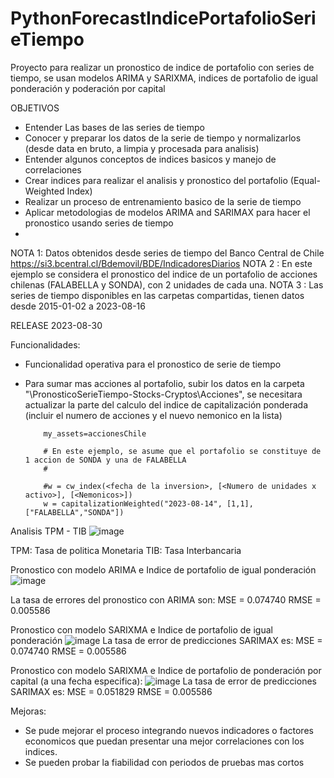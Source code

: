 # PythonForecastIndicePortafolioSerieTiempo
Proyecto para realizar un pronostico de indice de portafolio con series de tiempo, se usan modelos ARIMA y SARIXMA, indices de portafolio de igual ponderación y poderación por capital

OBJETIVOS

- Entender Las bases de las series de tiempo
- Conocer y preparar los datos de la serie de tiempo y normalizarlos (desde data en bruto, a limpia y procesada para analisis)
- Entender algunos conceptos de indices basicos y manejo de correlaciones
- Crear indices para realizar el analisis y pronostico del portafolio (Equal-Weighted Index)
- Realizar un proceso de entrenamiento basico de la serie de tiempo
- Aplicar metodologias de modelos ARIMA and SARIMAX para hacer el pronostico usando series de tiempo
- 
NOTA 1: Datos obtenidos desde series de tiempo del Banco Central de Chile https://si3.bcentral.cl/Bdemovil/BDE/IndicadoresDiarios
NOTA 2 : En este ejemplo se considera el pronostico del indice de un portafolio de acciones chilenas (FALABELLA y SONDA), con 2 unidades de cada una.
NOTA 3 : Las series de tiempo disponibles en las carpetas compartidas, tienen datos desde 2015-01-02 a 2023-08-16

RELEASE 2023-08-30 

Funcionalidades: 

- Funcionalidad operativa para el pronostico de serie de tiempo
- Para sumar mas acciones al portafolio, subir los datos en la carpeta "\PronosticoSerieTiempo-Stocks-Cryptos\Acciones", se necesitara actualizar la parte del calculo del indice de capitalización ponderada (incluir el numero de acciones y el nuevo nemonico en la lista)

          my_assets=accionesChile
          
          # En este ejemplo, se asume que el portafolio se constituye de 1 accion de SONDA y una de FALABELLA
          #

          #w = cw_index(<fecha de la inversion>, [<Numero de unidades x activo>], [<Nemonicos>])
          w = capitalizationWeighted("2023-08-14", [1,1], ["FALABELLA","SONDA"])

Analisis TPM - TIB
![image](https://github.com/jcotrado/PythonForecastIndicePortafolioSerieTiempo/assets/25447366/6c1163a1-140f-4afc-9856-31105564362f)

TPM: Tasa de politica Monetaria
TIB: Tasa Interbancaria

Pronostico con modelo ARIMA e Indice de portafolio de igual ponderación
![image](https://github.com/jcotrado/PythonForecastIndicePortafolioSerieTiempo/assets/25447366/6c818625-1845-4938-8b6c-ba3657a6fa39)

La tasa de errores del pronostico con ARIMA son: 
MSE = 0.074740 
RMSE = 0.005586

Pronostico con modelo  SARIXMA  e Indice de portafolio de igual ponderación
![image](https://github.com/jcotrado/PythonForecastIndicePortafolioSerieTiempo/assets/25447366/9bbf8bcf-40d3-4e3e-8b5b-0e706859759f)
La tasa de error de predicciones SARIMAX es: 
MSE = 0.074740 
RMSE = 0.005586


Pronostico con modelo  SARIXMA  e Indice de portafolio de ponderación por capital (a una fecha especifica):
![image](https://github.com/jcotrado/PythonForecastIndicePortafolioSerieTiempo/assets/25447366/1cc30060-a549-486d-9751-6407f8075497)
La tasa de error de predicciones SARIMAX es: 
MSE = 0.051829 
RMSE = 0.005586


Mejoras:

- Se pude mejorar el proceso integrando nuevos indicadores o factores economicos que puedan presentar una mejor correlaciones con los indices.
- Se pueden probar la fiabilidad con periodos de pruebas mas cortos

